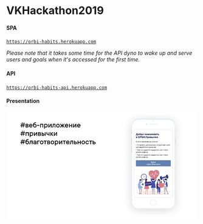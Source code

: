 # VKHackathon2019

#### SPA
[`https://orbi-habits.herokuapp.com`](https://orbi-habits.herokuapp.com)

*Please note that it takes some time for the API dyno to wake up and serve users and goals when it's accessed for the first time.*

#### API
[`https://orbi-habits-api.herokuapp.com`](https://orbi-habits-api.herokuapp.com)


#### Presentation
<img src="/presentation-images/grornlosos_110.001.jpeg" style="float: left;" />